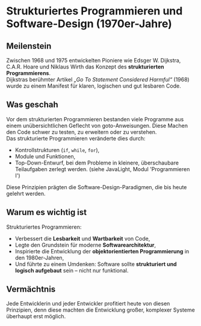 # Strukturiertes Programmieren und Software-Design (1970er-Jahre)

## Meilenstein
Zwischen 1968 und 1975 entwickelten Pioniere wie Edsger W. Dijkstra, C.A.R. Hoare und Niklaus Wirth das Konzept des **strukturierten Programmierens**.  
Dijkstras berühmter Artikel *„Go To Statement Considered Harmful“* (1968) wurde zu einem Manifest für klaren, logischen und gut lesbaren Code.

## Was geschah
Vor dem strukturierten Programmieren bestanden viele Programme aus einem unübersichtlichen Geflecht von goto-Anweisungen. Diese Machen den Code schwer zu testen, zu erweitern oder zu verstehen.  
Das strukturierte Programmieren veränderte dies durch:
- Kontrollstrukturen (`if`, `while`, `for`),
- Module und Funktionen,
- Top-Down-Entwurf, bei dem Probleme in kleinere, überschaubare Teilaufgaben zerlegt werden. (siehe JavaLight, Modul 'Programmieren I')

Diese Prinzipien prägten die Software-Design-Paradigmen, die bis heute gelehrt werden.

## Warum es wichtig ist
Strukturiertes Programmieren:
- Verbessert die **Lesbarkeit** und **Wartbarkeit** von Code,  
- Legte den Grundstein für moderne **Softwarearchitektur**,  
- Inspirierte die Entwicklung der **objektorientierten Programmierung** in den 1980er-Jahren,  
- Und führte zu einem Umdenken: Software sollte **strukturiert und logisch aufgebaut** sein – nicht nur funktional.

## Vermächtnis
Jede Entwicklerin und jeder Entwickler profitiert heute von diesen Prinzipien, denn diese machten die Entwicklung großer, komplexer Systeme überhaupt erst möglich.
